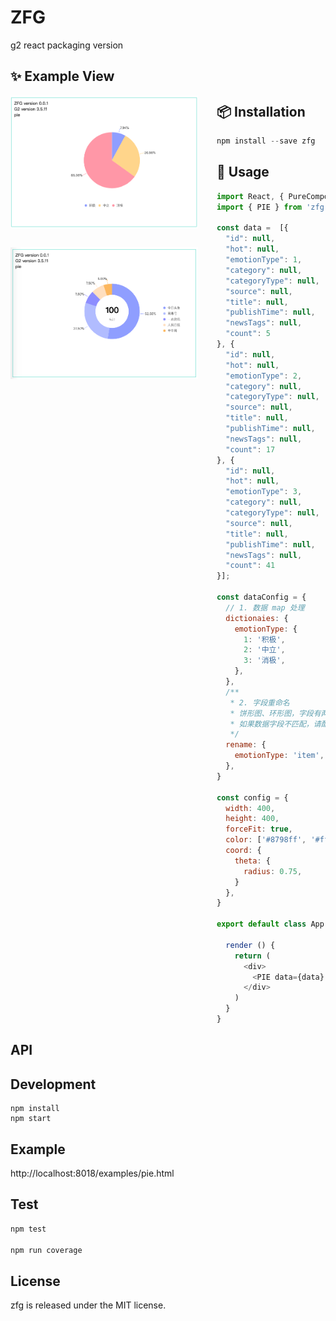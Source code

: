 # ZFG

g2 react packaging version

## ✨ Example View

<img src='./github/example1.png' alt='example' width='300px' style='margin-right: 30px; margin-bottom: 30px; float: left' />
<img src='./github/example2.png' alt='example' width='300px' style='margin-right: 30px; margin-bottom: 30px; float: left' />

##  📦 Installation

```jsx
npm install --save zfg
```

## 🔨 Usage

```js
import React, { PureComponent } from 'react';
import { PIE } from 'zfg';

const data =  [{
  "id": null,
  "hot": null,
  "emotionType": 1,
  "category": null,
  "categoryType": null,
  "source": null,
  "title": null,
  "publishTime": null,
  "newsTags": null,
  "count": 5
}, {
  "id": null,
  "hot": null,
  "emotionType": 2,
  "category": null,
  "categoryType": null,
  "source": null,
  "title": null,
  "publishTime": null,
  "newsTags": null,
  "count": 17
}, {
  "id": null,
  "hot": null,
  "emotionType": 3,
  "category": null,
  "categoryType": null,
  "source": null,
  "title": null,
  "publishTime": null,
  "newsTags": null,
  "count": 41
}];

const dataConfig = {
  // 1. 数据 map 处理
  dictionaies: {
    emotionType: {
      1: '积极',
      2: '中立',
      3: '消极',
    },
  },
  /**
   * 2. 字段重命名
   * 饼形图、环形图，字段有两个 item*count
   * 如果数据字段不匹配，请配置完成
   */ 
  rename: {
    emotionType: 'item',
  },
}

const config = {
  width: 400,
  height: 400,
  forceFit: true,
  color: ['#8798ff', '#ffd481', '#ff90a2'],
  coord: {
    theta: {
      radius: 0.75,
    }
  },
}

export default class App extends PureComponent {

  render () {
    return (
      <div>
        <PIE data={data} dataConfig={dataConfig} config={config} />
      </div>
    )
  }
}
```

## API

## Development

```
npm install
npm start
```

## Example

http://localhost:8018/examples/pie.html

## Test
  ```js
  npm test
  
  npm run coverage
  ```

## License

zfg is released under the MIT license.
